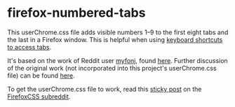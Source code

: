 # firefox-numbered-tabs

This userChrome.css file adds visible numbers 1–9 to the first eight tabs and the last in a Firefox window. This is helpful when using [keyboard shortcuts to access tabs](https://support.mozilla.org/en-US/kb/keyboard-shortcuts-perform-firefox-tasks-quickly#w_windows-tabs).

It's based on the work of Reddit user [myfonj](https://www.reddit.com/user/myfonj), found [here](https://www.reddit.com/r/FirefoxCSS/comments/7ihf28/numbered_tabs_nightly/). Further discussion of the original work (not incorporated into this project's userChrome.css file) can be found [here](https://www.reddit.com/r/FirefoxCSS/comments/8ruy2d/numbered_tabs_revisited/).

To get the userChrome.css file to work, read this [sticky post](https://www.reddit.com/r/FirefoxCSS/comments/73dvty/tutorial_how_to_create_and_livedebug_userchromecss/) on the [FirefoxCSS subreddit](https://www.reddit.com/r/FirefoxCSS/).
